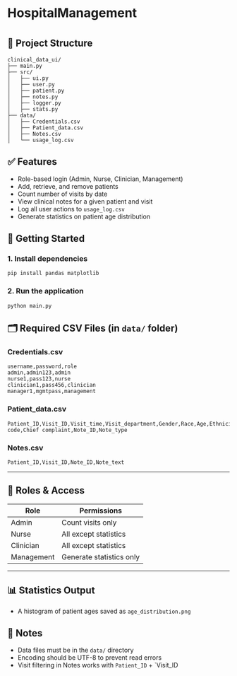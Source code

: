 # HospitalManagement

#

## 📁 Project Structure

```
clinical_data_ui/
├── main.py
├── src/
│   ├── ui.py
│   ├── user.py
│   ├── patient.py
│   ├── notes.py
│   ├── logger.py
│   ├── stats.py
├── data/
│   ├── Credentials.csv
│   ├── Patient_data.csv
│   ├── Notes.csv
│   └── usage_log.csv
```

## ✅ Features

- Role-based login (Admin, Nurse, Clinician, Management)
- Add, retrieve, and remove patients
- Count number of visits by date
- View clinical notes for a given patient and visit
- Log all user actions to `usage_log.csv`
- Generate statistics on patient age distribution

## 🚀 Getting Started

### 1. Install dependencies
```
pip install pandas matplotlib
```

### 2. Run the application
```
python main.py
```

## 🗂️ Required CSV Files (in `data/` folder)

### Credentials.csv
```csv
username,password,role
admin,admin123,admin
nurse1,pass123,nurse
clinician1,pass456,clinician
manager1,mgmtpass,management
```

### Patient_data.csv
```csv
Patient_ID,Visit_ID,Visit_time,Visit_department,Gender,Race,Age,Ethnicity,Insurance,Zip code,Chief complaint,Note_ID,Note_type
```

### Notes.csv
```csv
Patient_ID,Visit_ID,Note_ID,Note_text
```

---

## 👥 Roles & Access

| Role        | Permissions                        |
|-------------|-------------------------------------|
| Admin       | Count visits only                  |
| Nurse       | All except statistics              |
| Clinician   | All except statistics              |
| Management  | Generate statistics only           |

---

## 📊 Statistics Output
- A histogram of patient ages saved as `age_distribution.png`

## 📌 Notes
- Data files must be in the `data/` directory
- Encoding should be UTF-8 to prevent read errors
- Visit filtering in Notes works with `Patient_ID` + `Visit_ID
